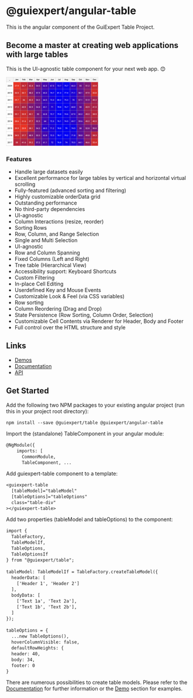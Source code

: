 # @guiexpert/angular-table

This is the angular component of the GuiExpert Table Project.

## Become a master at creating web applications with large tables

This is the UI-agnostic table component for your next web app. 😊

<img src="https://raw.githubusercontent.com/guiexperttable/ge-table/main/apps/table-website/src/assets/screens/heatmap.png" width="50%">

### Features
- Handle large datasets easily
- Excellent performance for large tables by vertical and horizontal virtual scrolling
- Fully-featured (advanced sorting and filtering)
- Highly customizable orderData grid
- Outstanding performance
- No third-party dependencies
- UI-agnostic
- Column Interactions (resize, reorder)
- Sorting Rows
- Row, Column, and Range Selection
- Single and Multi Selection
- UI-agnostic
- Row and Column Spanning
- Fixed Columns (Left and Right)
- Tree table (Hierarchical View)
- Accessibility support: Keyboard Shortcuts
- Custom Filtering
- In-place Cell Editing
- Userdefined Key and Mouse Events
- Customizable Look & Feel (via CSS variables)
- Row sorting
- Column Reordering (Drag and Drop)
- State Persistence (Row Sorting, Column Order, Selection)
- Customizable Cell Contents via Renderer for Header, Body and Footer
- Full control over the HTML structure and style


## Links

- [Demos](https://gui.expert/demos)
- [Documentation](https://gui.expert/doc)
- [API](https://gui.expert/api)

## Get Started

Add the following two NPM packages to your existing angular project (run this in your project root directory):

```
npm install --save @guiexpert/table @guiexpert/angular-table
```

Import the (standalone) TableComponent in your angular module:

```
@NgModule({
    imports: [
      CommonModule,
      TableComponent, ...
```

Add guiexpert-table component to a template:

```
<guiexpert-table
  [tableModel]="tableModel"
  [tableOptions]="tableOptions"
  class="table-div"
></guiexpert-table>
```
    

Add two properties (tableModel and tableOptions) to the component:

```
import {
  TableFactory,
  TableModelIf,
  TableOptions,
  TableOptionsIf
} from "@guiexpert/table";

tableModel: TableModelIf = TableFactory.createTableModel({
  headerData: [
    ['Header 1', 'Header 2']
  ],
  bodyData: [
    ['Text 1a', 'Text 2a'],
    ['Text 1b', 'Text 2b'],
  ]
});

tableOptions = {
  ...new TableOptions(),
  hoverColumnVisible: false,
  defaultRowHeights: {
  header: 40,
  body: 34,
  footer: 0
}

```

There are numerous possibilities to create table models. 
Please refer to the [Documentation](https://gui.expert/doc) for further information or the [Demo](https://gui.expert/demos) section for examples.
